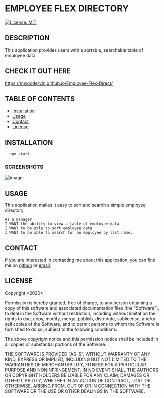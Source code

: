 # EMPLOYEE FLEX DIRECTORY

  [![License: MIT](https://img.shields.io/badge/License-MIT-yellow.svg)](https://opensource.org/licenses/MIT)

  ## DESCRIPTION
  This application provides users with a sortable, searchable table of employee data.

  ## CHECK IT OUT HERE
  https://mwoodervin.github.io/Employee-Flex-Direct/


  ## TABLE OF CONTENTS

  - [Installation](#installation)
  - [Usage](#usage)
  - [Contact](#contact)
  - [License](#license)

  ## INSTALLATION
```bash
  npm start
```

  ### SCREENSHOTS
![image](https://user-images.githubusercontent.com/65414966/97826636-22d22d80-1c90-11eb-9e70-9a6fbfeac48f.png)

  ## USAGE
  This application makes it easy to sort and search a simple employee directory.

  ```
  As a manager
  I WANT the ability to view a table of employee data
  I WANT to be able to sort employee data
  I WANT to be able to search for an employee by last name.
  ```

  ## CONTACT
  If you are interested in contacting me about this application, you can find me on [github](https://github.com/mwoodervin) or [email](email:mwoodervin@gmail.com).

  ## LICENSE
  Copyright <2020> <COPYRIGHT Mary W. Ervin>

Permission is hereby granted, free of charge, to any person obtaining a copy of this software and associated documentation files (the "Software"), to deal in the Software without restriction, including without limitation the rights to use, copy, modify, merge, publish, distribute, sublicense, and/or sell copies of the Software, and to permit persons to whom the Software is furnished to do so, subject to the following conditions:

The above copyright notice and this permission notice shall be included in all copies or substantial portions of the Software.

THE SOFTWARE IS PROVIDED "AS IS", WITHOUT WARRANTY OF ANY KIND, EXPRESS OR IMPLIED, INCLUDING BUT NOT LIMITED TO THE WARRANTIES OF MERCHANTABILITY, FITNESS FOR A PARTICULAR PURPOSE AND NONINFRINGEMENT. IN NO EVENT SHALL THE AUTHORS OR COPYRIGHT HOLDERS BE LIABLE FOR ANY CLAIM, DAMAGES OR OTHER LIABILITY, WHETHER IN AN ACTION OF CONTRACT, TORT OR OTHERWISE, ARISING FROM, OUT OF OR IN CONNECTION WITH THE SOFTWARE OR THE USE OR OTHER DEALINGS IN THE SOFTWARE.

